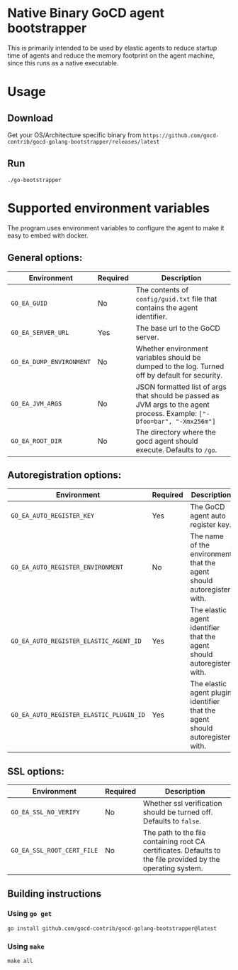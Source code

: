 # Native Binary GoCD agent bootstrapper

This is primarily intended to be used by elastic agents to reduce startup time of agents and reduce the memory footprint on the agent machine, since this runs as a native executable.

# Usage

## Download

Get your OS/Architecture specific binary from `https://github.com/gocd-contrib/gocd-golang-bootstrapper/releases/latest`

## Run

```shell
./go-bootstrapper
```

# Supported environment variables

The program uses environment variables to configure the agent to make it easy to embed with docker.

## General options:

| Environment              | Required | Description                                                                                                              |
|--------------------------|----------|--------------------------------------------------------------------------------------------------------------------------|
| `GO_EA_GUID`             | No       | The contents of `config/guid.txt` file that contains the agent identifier.                                               |
| `GO_EA_SERVER_URL`       | Yes      | The base url to the GoCD server.                                                                                         |
| `GO_EA_DUMP_ENVIRONMENT` | No       | Whether environment variables should be dumped to the log. Turned off by default for security.                           |
| `GO_EA_JVM_ARGS`         | No       | JSON formatted list of args that should be passed as JVM args to the agent process. Example: `["-Dfoo=bar", "-Xmx256m"]` |
| `GO_EA_ROOT_DIR`         | No       | The directory where the gocd agent should execute. Defaults to `/go`.                                                    |

## Autoregistration options:

| Environment                             | Required | Description                                                                  |
|-----------------------------------------|----------|------------------------------------------------------------------------------|
| `GO_EA_AUTO_REGISTER_KEY`               | Yes      | The GoCD agent auto register key.                                            |
| `GO_EA_AUTO_REGISTER_ENVIRONMENT`       | No       | The name of the environment that the agent should autoregister with.         |
| `GO_EA_AUTO_REGISTER_ELASTIC_AGENT_ID`  | Yes      | The elastic agent identifier that the agent should autoregister with.        |
| `GO_EA_AUTO_REGISTER_ELASTIC_PLUGIN_ID` | Yes      | The elastic agent plugin identifier that the agent should autoregister with. |

## SSL options:

| Environment                | Required | Description                                                                                                  |
|----------------------------|----------|--------------------------------------------------------------------------------------------------------------|
| `GO_EA_SSL_NO_VERIFY`      | No       | Whether ssl verification should be turned off. Defaults to `false`.                                          |
| `GO_EA_SSL_ROOT_CERT_FILE` | No       | The path to the file containing root CA certificates. Defaults to the file provided by the operating system. |

## Building instructions

### Using `go get`

```shell
go install github.com/gocd-contrib/gocd-golang-bootstrapper@latest
```

### Using `make`

```shell
make all
```
